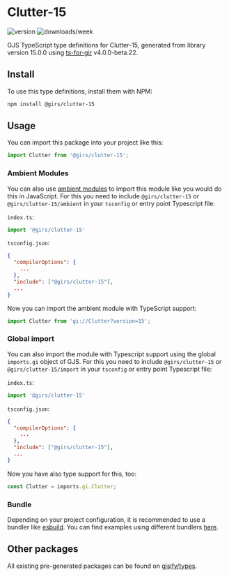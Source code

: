 
# Clutter-15

![version](https://img.shields.io/npm/v/@girs/clutter-15)
![downloads/week](https://img.shields.io/npm/dw/@girs/clutter-15)


GJS TypeScript type definitions for Clutter-15, generated from library version 15.0.0 using [ts-for-gir](https://github.com/gjsify/ts-for-gir) v4.0.0-beta.22.


## Install

To use this type definitions, install them with NPM:
```bash
npm install @girs/clutter-15
```

## Usage

You can import this package into your project like this:
```ts
import Clutter from '@girs/clutter-15';
```

### Ambient Modules

You can also use [ambient modules](https://github.com/gjsify/ts-for-gir/tree/main/packages/cli#ambient-modules) to import this module like you would do this in JavaScript.
For this you need to include `@girs/clutter-15` or `@girs/clutter-15/ambient` in your `tsconfig` or entry point Typescript file:

`index.ts`:
```ts
import '@girs/clutter-15'
```

`tsconfig.json`:
```json
{
  "compilerOptions": {
    ...
  },
  "include": ["@girs/clutter-15"],
  ...
}
```

Now you can import the ambient module with TypeScript support: 

```ts
import Clutter from 'gi://Clutter?version=15';
```

### Global import

You can also import the module with Typescript support using the global `imports.gi` object of GJS.
For this you need to include `@girs/clutter-15` or `@girs/clutter-15/import` in your `tsconfig` or entry point Typescript file:

`index.ts`:
```ts
import '@girs/clutter-15'
```

`tsconfig.json`:
```json
{
  "compilerOptions": {
    ...
  },
  "include": ["@girs/clutter-15"],
  ...
}
```

Now you have also type support for this, too:

```ts
const Clutter = imports.gi.Clutter;
```

### Bundle

Depending on your project configuration, it is recommended to use a bundler like [esbuild](https://esbuild.github.io/). You can find examples using different bundlers [here](https://github.com/gjsify/ts-for-gir/tree/main/examples).

## Other packages

All existing pre-generated packages can be found on [gjsify/types](https://github.com/gjsify/types).

